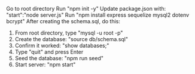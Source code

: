 Go to root directory
Run "npm init -y"
Update package.json with: "start":"node server.js"
Run "npm install express sequelize mysql2 dotenv bcrypt"
After creating the schema.sql, do this:
1. From root directory, type "mysql -u root -p"
2. Create the database: "source db/schema.sql"
3. Confirm it worked: "show databases;"
4. Type "quit" and press Enter
5. Seed the database: "npm run seed"
6. Start server: "npm start"